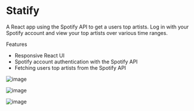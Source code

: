 # Statify
A React app using the Spotify API to get a users top artists. Log in with your Spotify account and view your top artists over various time ranges.

Features
- Responsive React UI
- Spotify account authentication with the Spotify API
- Fetching users top artists from the Spotify API
  
![image](https://github.com/jake-good/Statify/assets/39504124/15a97d30-a786-4cbf-8cf3-03e745c88550)

![image](https://github.com/jake-good/Statify/assets/39504124/ae1a3f3c-c618-4564-bef5-b6191c7d2e31)

![image](https://github.com/jake-good/Statify/assets/39504124/5604e4f8-9726-4d01-b5c7-588396c31ebb)


